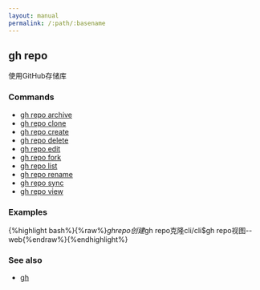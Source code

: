 ```yaml
---
layout: manual
permalink: /:path/:basename
---
```


## gh repo

使用GitHub存储库

### Commands

-   [gh repo archive](./gh_repo_archive)
-   [gh repo clone](./gh_repo_clone)
-   [gh repo create](./gh_repo_create)
-   [gh repo delete](./gh_repo_delete)
-   [gh repo edit](./gh_repo_edit)
-   [gh repo fork](./gh_repo_fork)
-   [gh repo list](./gh_repo_list)
-   [gh repo rename](./gh_repo_rename)
-   [gh repo sync](./gh_repo_sync)
-   [gh repo view](./gh_repo_view)

### Examples

{%highlight bash%}{%raw%}$gh repo创建$gh repo克隆cli/cli$gh repo视图--web{%endraw%}{%endhighlight%}

### See also

-   [gh](./gh)
